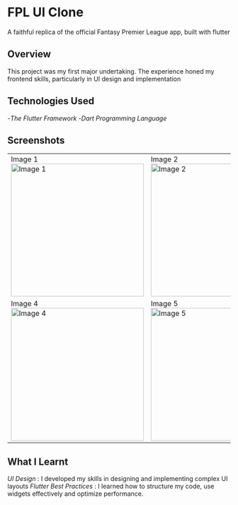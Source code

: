 # FPL UI Clone

A faithful replica of the official Fantasy Premier League app, built with flutter

## Overview

This project was my first major undertaking. The experience honed my frontend skills, particularly in UI design and implementation

## Technologies Used
-*The Flutter Framework*
-*Dart Programming Language*

## Screenshots
<table>
  <tr>
    <td>Image 1<br/><img src="https://drive.google.com/uc?export=view&id=1ApBCw_L6uzvY7Oh2n920nF4KdIayqtVB" alt="Image 1" width="300"/></td>
    <td>Image 2<br/><img src="https://drive.google.com/uc?export=view&id=1AuZVC8kWNb-NIjr7okiqphiNjjfSqOnr" alt="Image 2" width="300"/></td>
    <td>Image 3<br/><img src="https://drive.google.com/uc?export=view&id=1Avd0ALB1xk7HTRA7huBrcvbWMFVlxoDP" alt="Image 3" width="300"/></td>
  </tr>
  <tr>
    <td>Image 4<br/><img src="https://drive.google.com/uc?export=view&id=1AyNgFnP4prxWhopB7kBGGe2-eYfWeX_m" alt="Image 4" width="300"/></td>
    <td>Image 5<br/><img src="https://drive.google.com/uc?export=view&id=1B939rOR1Uf2M_1YICK6dGKhAlo1Mm8KP" alt="Image 5" width="300"/></td>
    <td>Image 6<br/><img src="https://drive.google.com/uc?export=view&id=1BGA4UUqJ-WgKzqMbCH1FjdbyuePykrFr" alt="Image 6" width="300"/></td>
  </tr>
</table>

## What I Learnt
*UI Design* : I developed my skills in designing and implementing complex UI layouts
*Flutter Best Practices* : I learned how to structure my code, use widgets effectively and optimize performance.
